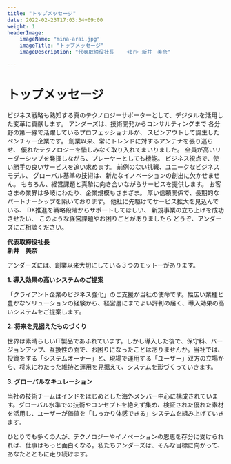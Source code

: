 ```yaml
---
title: "トップメッセージ"
date: 2022-02-23T17:03:34+09:00
weight: 1
headerImage:
    imageName: "mina-arai.jpg"
    imageTitle: "トップメッセージ"
    imageDescription: "代表取締役社長    <br> 新井　美奈"
 
---
```


# トップメッセージ
ビジネス戦略も熟知する真のテクノロジーサポーターとして、デジタルを活用した変革に貢献します。
アンダーズは、技術開発からコンサルティングまで
各分野の第一線で活躍しているプロフェッショナルが、
スピンアウトして誕生したベンチャー企業です。
創業以来、常にトレンドに対するアンテナを張り巡らせ、
優れたテクノロジーを惜しみなく取り入れてまいりました。
全員が高いリーダーシップを発揮しながら、プレーヤーとしても機能。
ビジネス視点で、使い勝手の良いサービスを追い求めます。
前例のない挑戦、ユニークなビジネスモデル、
グローバル基準の技術は、新たなイノベーションの創出に欠かせません。
もちろん、経営課題と真摯に向き合いながらサービスを提供します。
お客さまの業界は多岐にわたり、企業規模もさまざま。
厚い信頼関係で、長期的なパートナーシップを築いております。
他社に先駆けてサービス拡大を見込んでいる、
DX推進を戦略段階からサポートしてほしい、
新規事業の立ち上げを成功させたい、
このような経営課題やお困りごとがありましたら
どうぞ、アンダーズにご相談ください。    

**代表取締役社長**    
**新井　美奈**

<!-- ### 企業情報 TOP  -->

アンダーズには、創業以来大切にしている３つのモットーがあります。

**1. 導入効果の高いシステムのご提案**

「クライアント企業のビジネス強化」のご支援が当社の使命です。幅広い業種と豊かなソリューションの経験から、経営層にまでよい評判の届く、導入効果の高いシステムをご提案します。

**2. 将来を見据えたものづくり**

世界は素晴らしいIT製品であふれています。しかし導入した後で、保守料、バージョンアップ、互換性の面で、お困りになったことはありませんか。当社では、投資をする「システムオーナー」と、現場で運用する「ユーザー」双方の立場から、将来にわたった維持と運用を見据えて、システムを形づくっていきます。

**3. グローバルなキュレーション**

当社の技術チームはインドをはじめとした海外メンバー中心に構成されています。グローバル水準での技術やコンセプトを絶えず集め、検証された優れた素材を活用し、ユーザーが価値を「しっかり体感できる」システムを組み上げていきます。

ひとりでも多くの人が、テクノロジーやイノベーションの恩恵を存分に受けられれば、仕事はもっと面白くなる。私たちアンダーズは、そんな目標に向かって、あなたとともに走り続けます。